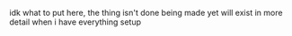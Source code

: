 idk what to put here, the thing isn't done being made yet
will exist in more detail when i have everything setup